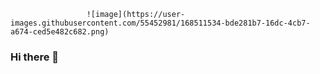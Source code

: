 
                     ![image](https://user-images.githubusercontent.com/55452981/168511534-bde281b7-16dc-4cb7-a674-ced5e482c682.png)



###                                                               Hi there 👋



<!--
**Sandeepsingh525/Sandeepsingh525** is a ✨ _special_ ✨ repository because its `README.md` (this file) appears on your GitHub profile.

Here are some ideas to get you started:

- 🔭 I’m currently working on ...
- 🌱 I’m currently learning ...
- 👯 I’m looking to collaborate on ...
- 🤔 I’m looking for help with ...
- 💬 Ask me about ...
- 📫 How to reach me: ...
- 😄 Pronouns: ...
- ⚡ Fun fact: ...
-->

